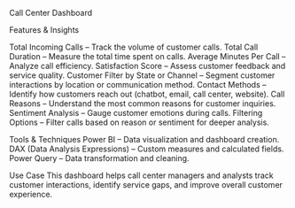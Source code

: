 Call Center Dashboard


Features & Insights

Total Incoming Calls – Track the volume of customer calls.
Total Call Duration – Measure the total time spent on calls.
Average Minutes Per Call – Analyze call efficiency.
Satisfaction Score – Assess customer feedback and service quality.
Customer Filter by State or Channel – Segment customer interactions by location or communication method.
Contact Methods – Identify how customers reach out (chatbot, email, call center, website).
Call Reasons – Understand the most common reasons for customer inquiries.
Sentiment Analysis – Gauge customer emotions during calls.
Filtering Options – Filter calls based on reason or sentiment for deeper analysis.

Tools & Techniques
Power BI – Data visualization and dashboard creation.
DAX (Data Analysis Expressions) – Custom measures and calculated fields.
Power Query – Data transformation and cleaning.


Use Case
This dashboard helps call center managers and analysts track customer interactions, identify service gaps, and improve overall customer experience.
